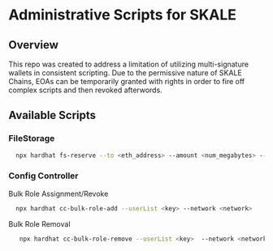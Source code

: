 # Administrative Scripts for SKALE

## Overview

This repo was created to address a limitation of utilizing multi-signature wallets in consistent scripting.
Due to the permissive nature of SKALE Chains, EOAs can be temporarily granted with rights in order to fire off complex 
scripts and then revoked afterwords.

## Available Scripts

### FileStorage

```bash
  npx hardhat fs-reserve --to <eth_address> --amount <num_megabytes> --network <network>
```

### Config Controller

Bulk Role Assignment/Revoke

```bash
  npx hardhat cc-bulk-role-add --userList <key> --network <network>
```

Bulk Role Removal
```bash
   npx hardhat cc-bulk-role-remove --userList <key>  --network <network>
```
